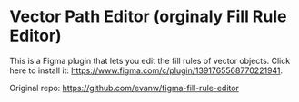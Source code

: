 # Vector Path Editor (orginaly Fill Rule Editor)

This is a Figma plugin that lets you edit the fill rules of vector objects. 
Click here to install it: https://www.figma.com/c/plugin/1391765568770221941.

Original repo:
https://github.com/evanw/figma-fill-rule-editor
